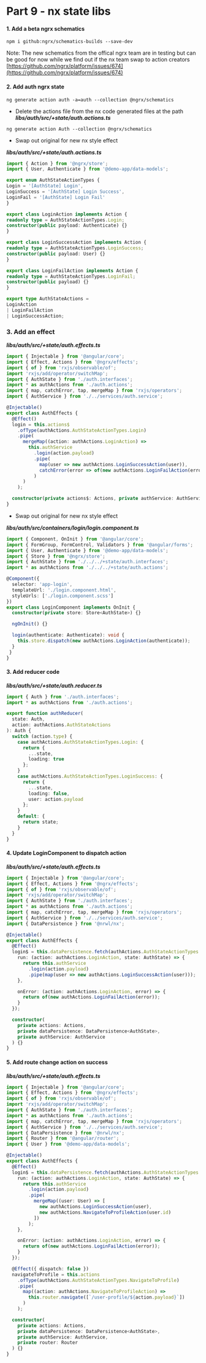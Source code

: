 # Part 9 - nx state libs

#### 1. Add a beta ngrx schematics

```
npm i github:ngrx/schematics-builds --save-dev
```

Note: The new schematics from the offical ngrx team are in testing but can be good for now while we find out if the nx team swap to action creators [https://github.com/ngrx/platform/issues/674](https://github.com/ngrx/platform/issues/674)

#### 2. Add auth ngrx state

```
ng generate action auth -a=auth --collection @ngrx/schematics
```

* Delete the actions file from the nx code generated files at the path _**libs/auth/src/+state/auth.actions.ts**_

```
ng generate action Auth --collection @ngrx/schematics
```

* Swap out original for new nx style effect

_**libs/auth/src/+state/auth.actions.ts**_

```ts
import { Action } from '@ngrx/store';
import { User, Authenticate } from '@demo-app/data-models';

export enum AuthStateActionTypes {
Login = '[AuthState] Login',
LoginSuccess = '[AuthState] Login Success',
LoginFail = '[AuthState] Login Fail'
}

export class LoginAction implements Action {
readonly type = AuthStateActionTypes.Login;
constructor(public payload: Authenticate) {}
}

export class LoginSuccessAction implements Action {
readonly type = AuthStateActionTypes.LoginSuccess;
constructor(public payload: User) {}
}

export class LoginFailAction implements Action {
readonly type = AuthStateActionTypes.LoginFail;
constructor(public payload) {}
}

export type AuthStateActions =
LoginAction
| LoginFailAction
| LoginSuccessAction;
```

### 3. Add an effect

_**libs/auth/src/+state/auth.effects.ts**_

```ts
import { Injectable } from '@angular/core';
import { Effect, Actions } from '@ngrx/effects';
import { of } from 'rxjs/observable/of';
import 'rxjs/add/operator/switchMap';
import { AuthState } from './auth.interfaces';
import * as authActions from './auth.actions';
import { map, catchError, tap, mergeMap } from 'rxjs/operators';
import { AuthService } from './../services/auth.service';

@Injectable()
export class AuthEffects {
  @Effect()
  login = this.actions$
    .ofType(authActions.AuthStateActionTypes.Login)
    .pipe(
      mergeMap((action: authActions.LoginAction) =>
        this.authService
          .login(action.payload)
          .pipe(
            map(user => new authActions.LoginSuccessAction(user)),
            catchError(error => of(new authActions.LoginFailAction(error)))
          )
      )
    );

  constructor(private actions$: Actions, private authService: AuthService) {}
}
```

* Swap out original for new nx style effect

_**libs/auth/src/containers/login/login.component.ts**_

```ts
import { Component, OnInit } from '@angular/core';
import { FormGroup, FormControl, Validators } from '@angular/forms';
import { User, Authenticate } from '@demo-app/data-models';
import { Store } from '@ngrx/store';
import { AuthState } from './../../+state/auth.interfaces';
import * as authActions from './../../+state/auth.actions';

@Component({
  selector: 'app-login',
  templateUrl: './login.component.html',
  styleUrls: ['./login.component.scss']
})
export class LoginComponent implements OnInit {
  constructor(private store: Store<AuthState>) {}

  ngOnInit() {}

  login(authenticate: Authenticate): void {
    this.store.dispatch(new authActions.LoginAction(authenticate));
  }
 }
}
```

#### 3. Add reducer code

_**libs/auth/src/+state/auth.reducer.ts**_

```ts
import { Auth } from './auth.interfaces';
import * as authActions from './auth.actions';

export function authReducer(
  state: Auth,
  action: authActions.AuthStateActions
): Auth {
  switch (action.type) {
    case authActions.AuthStateActionTypes.Login: {
      return {
        ...state,
        loading: true
      };
    }
    case authActions.AuthStateActionTypes.LoginSuccess: {
      return {
        ...state,
        loading: false,
        user: action.payload
      };
    }
    default: {
      return state;
    }
  }
}
```

#### 4. Update LoginComponent to dispatch action

_**libs/auth/src/+state/auth.effects.ts**_

```ts
import { Injectable } from '@angular/core';
import { Effect, Actions } from '@ngrx/effects';
import { of } from 'rxjs/observable/of';
import 'rxjs/add/operator/switchMap';
import { AuthState } from './auth.interfaces';
import * as authActions from './auth.actions';
import { map, catchError, tap, mergeMap } from 'rxjs/operators';
import { AuthService } from './../services/auth.service';
import { DataPersistence } from '@nrwl/nx';

@Injectable()
export class AuthEffects {
  @Effect()
  login$ = this.dataPersistence.fetch(authActions.AuthStateActionTypes.Login, {
    run: (action: authActions.LoginAction, state: AuthState) => {
      return this.authService
        .login(action.payload)
        .pipe(map(user => new authActions.LoginSuccessAction(user)));
    },

    onError: (action: authActions.LoginAction, error) => {
      return of(new authActions.LoginFailAction(error));
    }
  });

  constructor(
    private actions: Actions,
    private dataPersistence: DataPersistence<AuthState>,
    private authService: AuthService
  ) {}
}
```

#### 5. Add route change action on success

_**libs/auth/src/+state/auth.effects.ts**_

```ts
import { Injectable } from '@angular/core';
import { Effect, Actions } from '@ngrx/effects';
import { of } from 'rxjs/observable/of';
import 'rxjs/add/operator/switchMap';
import { AuthState } from './auth.interfaces';
import * as authActions from './auth.actions';
import { map, catchError, tap, mergeMap } from 'rxjs/operators';
import { AuthService } from './../services/auth.service';
import { DataPersistence } from '@nrwl/nx';
import { Router } from '@angular/router';
import { User } from '@demo-app/data-models';

@Injectable()
export class AuthEffects {
  @Effect()
  login$ = this.dataPersistence.fetch(authActions.AuthStateActionTypes.Login, {
    run: (action: authActions.LoginAction, state: AuthState) => {
      return this.authService
        .login(action.payload)
        .pipe(
          mergeMap((user: User) => [
            new authActions.LoginSuccessAction(user),
            new authActions.NavigateToProfileAction(user.id)
          ])
        );
    },

    onError: (action: authActions.LoginAction, error) => {
      return of(new authActions.LoginFailAction(error));
    }
  });

  @Effect({ dispatch: false })
  navigateToProfile = this.actions
    .ofType(authActions.AuthStateActionTypes.NavigateToProfile)
    .pipe(
      map((action: authActions.NavigateToProfileAction) =>
        this.router.navigate([`/user-profile/${action.payload}`])
      )
    );

  constructor(
    private actions: Actions,
    private dataPersistence: DataPersistence<AuthState>,
    private authService: AuthService,
    private router: Router
  ) {}
}
```

#### 



